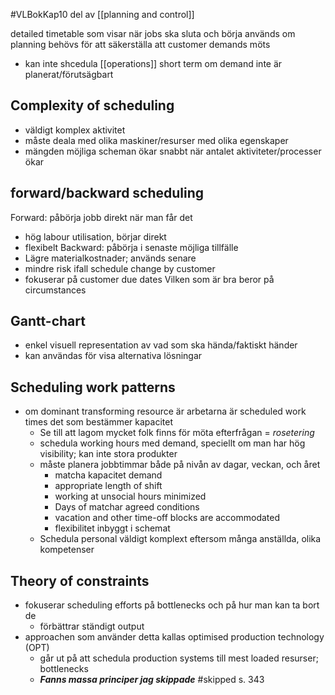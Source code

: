 #VLBokKap10
del av [[planning and control]]

detailed timetable som visar när jobs ska sluta och börja
används om planning behövs för att säkerställa att customer demands möts
- kan inte shcedula [[operations]] short term om demand inte är planerat/förutsägbart

## Complexity of scheduling
- väldigt komplex aktivitet
- måste deala med olika maskiner/resurser med olika egenskaper
- mängden möjliga scheman ökar snabbt när antalet aktiviteter/processer ökar

## forward/backward scheduling
Forward: påbörja jobb direkt när man får det
- hög labour utilisation, börjar direkt
- flexibelt
Backward: påbörja i senaste möjliga tillfälle
- Lägre materialkostnader; används senare
- mindre risk ifall schedule change by customer
- fokuserar på customer due dates
Vilken som är bra beror på circumstances


## Gantt-chart
- enkel visuell representation av vad som ska hända/faktiskt händer
- kan användas för visa alternativa lösningar

## Scheduling work patterns
- om dominant transforming resource är arbetarna är scheduled work times det som bestämmer kapacitet
	- Se till att lagom mycket folk finns för möta efterfrågan = *rosetering*
	- schedula working hours med demand, speciellt om man har hög visibility; kan inte stora produkter
	- måste planera jobbtimmar både på nivån av dagar, veckan, och året
		- matcha kapacitet demand
		- appropriate length of shift
		- working at unsocial hours minimized
		- Days of matchar agreed conditions
		- vacation and other time-off blocks are accommodated
		- flexibilitet inbyggt i schemat
	- Schedula personal väldigt komplext eftersom många anställda, olika kompetenser

## Theory of constraints
- fokuserar scheduling efforts på bottlenecks och på hur man kan ta bort de
	- förbättrar ständigt output
- approachen som använder detta kallas optimised production technology (OPT)
	- går ut på att schedula production systems till mest loaded resurser; bottlenecks
	- ***Fanns massa principer jag skippade*** #skipped s. 343

